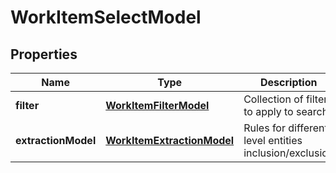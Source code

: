 
# WorkItemSelectModel

## Properties
| Name | Type | Description | Notes |
| ------------ | ------------- | ------------- | ------------- |
| **filter** | [**WorkItemFilterModel**](WorkItemFilterModel.md) | Collection of filters to apply to search |  |
| **extractionModel** | [**WorkItemExtractionModel**](WorkItemExtractionModel.md) | Rules for different level entities inclusion/exclusion |  [optional] |



